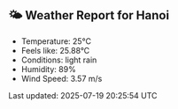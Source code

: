 <!-- WEATHER-START -->
## 🌤 Weather Report for Hanoi

- Temperature: 25°C
- Feels like: 25.88°C
- Conditions: light rain
- Humidity: 89%
- Wind Speed: 3.57 m/s

Last updated: 2025-07-19 20:25:54 UTC
<!-- WEATHER-END -->
